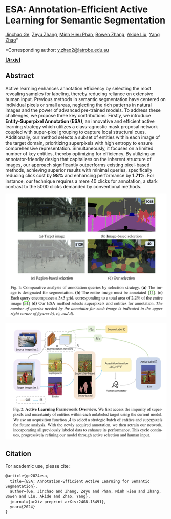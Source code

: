 # ESA: Annotation-Efficient Active Learning for Semantic Segmentation

[Jinchao Ge](https://github.com/jinchaogjc), [Zeyu Zhang](https://steve-zeyu-zhang.github.io/), [Minh Hieu Phan](https://scholar.google.com/citations?user=gSEw8EsAAAAJ&hl=en), [Bowen Zhang](https://www.linkedin.com/in/bowen-zhang-a7403095/), [Akide Liu](https://www.linkedin.com/in/akideliu/), [Yang Zhao](https://yangyangkiki.github.io/)*

*Corresponding author: y.zhao2@latrobe.edu.au 

[**[Arxiv]**](https://arxiv.org/abs/2408.13491)

## Abstract
Active learning enhances annotation efficiency by selecting the most revealing samples for labeling, thereby reducing reliance on extensive human input. Previous methods in semantic segmentation have centered on individual pixels or small areas, neglecting the rich patterns in natural images and the power of advanced pre-trained models. To address these challenges, we propose three key contributions: Firstly, we introduce **Entity-Superpixel Annotation (ESA)**, an innovative and efficient active learning strategy which utilizes a class-agnostic mask proposal network coupled with super-pixel grouping to capture local structural cues. Additionally, our method selects a subset of entities within each image of the target domain, prioritizing superpixels with high entropy to ensure comprehensive representation. Simultaneously, it focuses on a limited number of key entities, thereby optimizing for efficiency. By utilizing an annotator-friendly design that capitalizes on the inherent structure of images, our approach significantly outperforms existing pixel-based methods, achieving superior results with minimal queries, specifically reducing click cost by **98%** and enhancing performance by **1.71%**. For instance, our technique requires a mere 40 clicks for annotation, a stark contrast to the 5000 clicks demanded by conventional methods.


![annoataion cost compare with difference methods](pic/compare.jpg)

![framework](pic/frameworks.jpg)

## Citation

For academic use, please cite:
```
@article{ge2024esa,
  title={ESA: Annotation-Efficient Active Learning for Semantic Segmentation},
  author={Ge, Jinchao and Zhang, Zeyu and Phan, Minh Hieu and Zhang, Bowen and Liu, Akide and Zhao, Yang},
  journal={arXiv preprint arXiv:2408.13491},
  year={2024}
}
```

